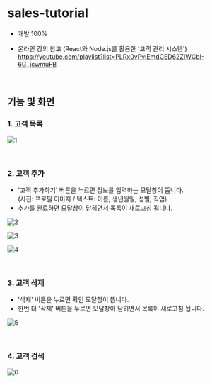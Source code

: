 # sales-tutorial

- 개발 100%

- 온라인 강의 참고 (React와 Node.js를 활용한 '고객 관리 시스템')\
  https://youtube.com/playlist?list=PLRx0vPvlEmdCED62ZIWCbI-6G_jcwmuFB
  
<br>

## 기능 및 화면

### 1. 고객 목록

![1](https://user-images.githubusercontent.com/14077108/221400348-8e56e091-5f0b-4f78-b72d-c03d05ca563b.png)

<br>

### 2. 고객 추가
- '고객 추가하기' 버튼을 누르면 정보를 입력하는 모달창이 뜹니다.\
  (사진: 프로필 이미지 / 텍스트: 이름, 생년월일, 성별, 직업)
- 추가를 완료하면 모달창이 닫히면서 목록이 새로고침 됩니다.

![2](https://user-images.githubusercontent.com/14077108/221400349-937b4445-cbb1-47f4-8cae-b670f824ad40.png)

![3](https://user-images.githubusercontent.com/14077108/221400351-f9128995-37db-482b-b8f6-9de72d3c292a.png)

![4](https://user-images.githubusercontent.com/14077108/221400352-94f9ca56-71e4-4151-b92b-a30c80674315.png)

<br>

### 3. 고객 삭제
- '삭제' 버튼을 누르면 확인 모달창이 뜹니다.
- 한번 더 '삭제' 버튼을 누르면 모달창이 닫히면서 목록이 새로고침 됩니다.

![5](https://user-images.githubusercontent.com/14077108/221400354-4d1ff2a9-7915-4dcd-a442-e01dead82a48.png)

<br>

### 4. 고객 검색

![6](https://user-images.githubusercontent.com/14077108/221400355-cc04eb8d-482b-4f86-ab1c-f5be18a9279c.png)
